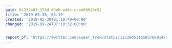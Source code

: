 ```yaml
---
guid: 81332403-373d-43eb-a46c-ccee60818c52
title: '2019.05.30, 03:19'
created: '2019-05-30T01:19:49+00:00'
changed: '2019-09-24T07:19:32+00:00'


repost_of: 'https://twitter.com/swear_trek/status/1133905116585766914?s=20'
---
```


